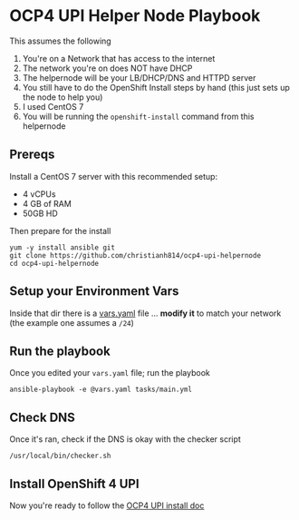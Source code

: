 # OCP4 UPI Helper Node Playbook

This assumes the following

1. You're on a Network that has access to the internet
2. The network you're on does NOT have DHCP
3. The helpernode will be your LB/DHCP/DNS and HTTPD server
4. You still have to do the OpenShift Install steps by hand (this just sets up the node to help you)
5. I used CentOS 7
6. You will be running the `openshift-install` command from this helpernode

## Prereqs

Install a CentOS 7 server with this recommended setup:

* 4 vCPUs
* 4 GB of RAM
* 50GB HD

Then prepare for the install

```
yum -y install ansible git
git clone https://github.com/christianh814/ocp4-upi-helpernode
cd ocp4-upi-helpernode
```

## Setup your Environment Vars

Inside that dir there is a [vars.yaml](./vars.yaml) file ... **__modify it__** to match your network (the example one assumes a `/24`)


## Run the playbook

Once you edited your `vars.yaml` file; run the playbook

```
ansible-playbook -e @vars.yaml tasks/main.yml
```

## Check DNS

Once it's ran, check if the DNS is okay with the checker script

```
/usr/local/bin/checker.sh
```

## Install OpenShift 4 UPI

Now you're ready to follow the [OCP4 UPI install doc](https://docs.openshift.com/container-platform/4.1/installing/installing_bare_metal/installing-bare-metal.html#ssh-agent-using_installing-bare-metal)


